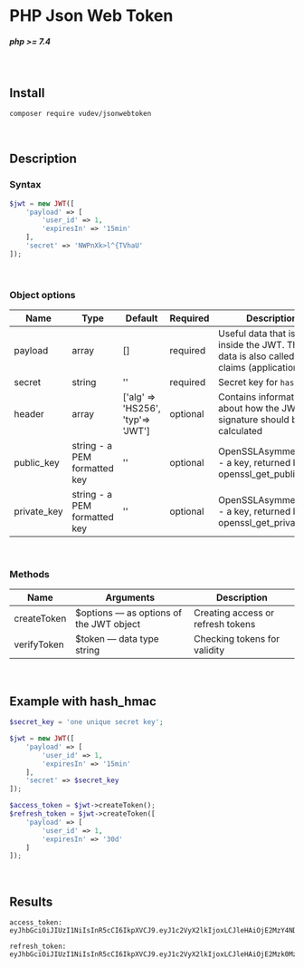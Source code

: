 # PHP Json Web Token
##### php >= 7.4

<br>

## Install
```
composer require vudev/jsonwebtoken
```

<br>

## Description
### Syntax
```php
$jwt = new JWT([
    'payload' => [
        'user_id' => 1,
        'expiresIn' => '15min'
    ],
    'secret' => 'NWPnXk>l^{TVhaU'
]);
```

<br>

### Object options
| Name        | Type | Default | Required | Description |
| ----------- | ---- | ------- | -------- | ----------- |
| payload     | array | [] | required  | Useful data that is stored inside the JWT. This data is also called JWT-claims (applications) |
| secret      | string | '' | required  | Secret key for `hash_hmac` |
| header      | array | ['alg' => 'HS256', 'typ'=> 'JWT'] | optional  | Сontains information about how the JWT signature should be calculated |
| public_key  | string - a PEM formatted key | '' | optional  | OpenSSLAsymmetricKey - a key, returned by openssl_get_publickey() |
| private_key | string - a PEM formatted key | '' | optional  | OpenSSLAsymmetricKey -  a key, returned by openssl_get_privatekey() |

<br>

### Methods
| Name        | Arguments | Description                |
| ----------- | ------- | ---------------------------- |
| createToken | $options — as options of the JWT object | Creating access or refresh tokens |
| verifyToken | $token — data type string | Checking tokens for validity      |

<br>

## Example with hash_hmac
```php
$secret_key = 'one unique secret key';

$jwt = new JWT([
    'payload' => [
        'user_id' => 1,
        'expiresIn' => '15min'
    ],
    'secret' => $secret_key
]);

$access_token = $jwt->createToken();
$refresh_token = $jwt->createToken([
    'payload' => [
        'user_id' => 1,
        'expiresIn' => '30d'
    ]
]);
```

<br>

## Results
```
access_token: eyJhbGciOiJIUzI1NiIsInR5cCI6IkpXVCJ9.eyJ1c2VyX2lkIjoxLCJleHAiOjE2MzY4NDQ0ODQsImlhdCI6MTYzNjg0MzU4NH0.63f42f8dfa08a65435e033b5ce0ba59e2828efe2c086c4694d31cd31ca30d1b3

refresh_token: eyJhbGciOiJIUzI1NiIsInR5cCI6IkpXVCJ9.eyJ1c2VyX2lkIjoxLCJleHAiOjE2Mzk0MzU1ODQsImlhdCI6MTYzNjg0MzU4NH0.87ba6ff9dcbe1c649a9ee0f24fc25ebeb919ccf3688139c2200a0e243b75e9cb
```